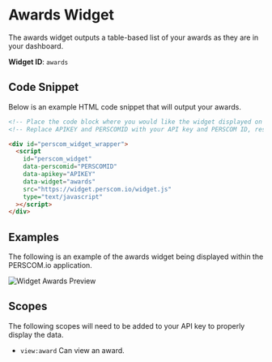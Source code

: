 # Awards Widget

The awards widget outputs a table-based list of your awards as they are in your dashboard.

**Widget ID**: `awards`

## Code Snippet

Below is an example HTML code snippet that will output your awards.

```html
<!-- Place the code block where you would like the widget displayed on your website. !-->
<!-- Replace APIKEY and PERSCOMID with your API key and PERSCOM ID, respectively. !-->

<div id="perscom_widget_wrapper">
  <script
    id="perscom_widget"
    data-perscomid="PERSCOMID"
    data-apikey="APIKEY"
    data-widget="awards"
    src="https://widget.perscom.io/widget.js"
    type="text/javascript"
  ></script>
</div>
```

## Examples

The following is an example of the awards widget being displayed within the PERSCOM.io application.

![Widget Awards Preview](https://perscom-cdn.s3.amazonaws.com/images/awards-preview-1.png)

## Scopes

The following scopes will need to be added to your API key to properly display the data.

- `view:award` Can view an award.
